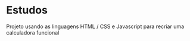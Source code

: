 # Estudos
Projeto usando as linguagens HTML / CSS e Javascript para recriar uma calculadora funcional
